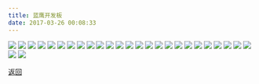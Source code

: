 ```yaml
---
title: 蓝鹰开发板
date: 2017-03-26 00:08:33
---
```

 
![](http://bst.lansejishu.com/%E8%93%9D%E9%B9%B0%E5%BC%80%E5%8F%91%E6%9D%BFlanyingV2.2_001.jpg)
![](http://bst.lansejishu.com/%E8%93%9D%E9%B9%B0%E5%BC%80%E5%8F%91%E6%9D%BFlanyingV2.2_002.jpg)
![](http://bst.lansejishu.com/%E8%93%9D%E9%B9%B0%E5%BC%80%E5%8F%91%E6%9D%BFlanyingV2.2_003.jpg)
![](http://bst.lansejishu.com/%E8%93%9D%E9%B9%B0%E5%BC%80%E5%8F%91%E6%9D%BFlanyingV2.2_004.jpg)
![](http://bst.lansejishu.com/%E8%93%9D%E9%B9%B0%E5%BC%80%E5%8F%91%E6%9D%BFlanyingV2.2_005.jpg)
![](http://bst.lansejishu.com/%E8%93%9D%E9%B9%B0%E5%BC%80%E5%8F%91%E6%9D%BFlanyingV2.2_006.jpg)
![](http://bst.lansejishu.com/%E8%93%9D%E9%B9%B0%E5%BC%80%E5%8F%91%E6%9D%BFlanyingV2.2_007.jpg)
![](http://bst.lansejishu.com/%E8%93%9D%E9%B9%B0%E5%BC%80%E5%8F%91%E6%9D%BFlanyingV2.2_008.jpg)
![](http://bst.lansejishu.com/%E8%93%9D%E9%B9%B0%E5%BC%80%E5%8F%91%E6%9D%BFlanyingV2.2_009.jpg)
![](http://bst.lansejishu.com/%E8%93%9D%E9%B9%B0%E5%BC%80%E5%8F%91%E6%9D%BFlanyingV2.2_010.jpg)
![](http://bst.lansejishu.com/%E8%93%9D%E9%B9%B0%E5%BC%80%E5%8F%91%E6%9D%BFlanyingV2.2_011.jpg)
![](http://bst.lansejishu.com/%E8%93%9D%E9%B9%B0%E5%BC%80%E5%8F%91%E6%9D%BFlanyingV2.2_012.jpg)
![](http://bst.lansejishu.com/%E8%93%9D%E9%B9%B0%E5%BC%80%E5%8F%91%E6%9D%BFlanyingV2.2_013.jpg)
![](http://bst.lansejishu.com/%E8%93%9D%E9%B9%B0%E5%BC%80%E5%8F%91%E6%9D%BFlanyingV2.2_014.jpg)
![](http://bst.lansejishu.com/%E8%93%9D%E9%B9%B0%E5%BC%80%E5%8F%91%E6%9D%BFlanyingV2.2_015.jpg)
![](http://bst.lansejishu.com/%E8%93%9D%E9%B9%B0%E5%BC%80%E5%8F%91%E6%9D%BFlanyingV2.2_016.jpg)
![](http://bst.lansejishu.com/%E8%93%9D%E9%B9%B0%E5%BC%80%E5%8F%91%E6%9D%BFlanyingV2.2_017.jpg)
![](http://bst.lansejishu.com/%E8%93%9D%E9%B9%B0%E5%BC%80%E5%8F%91%E6%9D%BFlanyingV2.2_018.jpg)
![](http://bst.lansejishu.com/%E8%93%9D%E9%B9%B0%E5%BC%80%E5%8F%91%E6%9D%BFlanyingV2.2_019.jpg)
![](http://bst.lansejishu.com/%E8%93%9D%E9%B9%B0%E5%BC%80%E5%8F%91%E6%9D%BFlanyingV2.2_020.jpg)
![](http://bst.lansejishu.com/%E8%93%9D%E9%B9%B0%E5%BC%80%E5%8F%91%E6%9D%BFlanyingV2.2_021.jpg)
![](http://bst.lansejishu.com/%E8%93%9D%E9%B9%B0%E5%BC%80%E5%8F%91%E6%9D%BFlanyingV2.2_022.jpg)
![](http://bst.lansejishu.com/%E8%93%9D%E9%B9%B0%E5%BC%80%E5%8F%91%E6%9D%BFlanyingV2.2_023.jpg)
![](http://bst.lansejishu.com/%E8%93%9D%E9%B9%B0%E5%BC%80%E5%8F%91%E6%9D%BFlanyingV2.2_024.jpg)
![](http://bst.lansejishu.com/%E8%93%9D%E9%B9%B0%E5%BC%80%E5%8F%91%E6%9D%BFlanyingV2.2_025.jpg)
![](http://bst.lansejishu.com/%E8%93%9D%E9%B9%B0%E5%BC%80%E5%8F%91%E6%9D%BFlanyingV2.2_026.jpg)
![](http://bst.lansejishu.com/%E8%93%9D%E9%B9%B0%E5%BC%80%E5%8F%91%E6%9D%BFlanyingV2.2_027.jpg)

[返回](/bst)